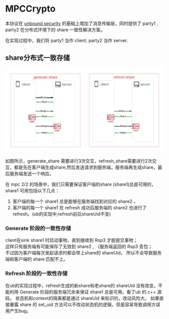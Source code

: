 # MPCCrypto

本协议在 [unbound security](https://github.com/unboundsecurity/blockchain-crypto-mpc) 的基础上增加了消息传输层，同时提供了
party1 , party2 在分布式环境下的 share 一致性解决方案。

在实现过程中，我们将 party1 当作 client, party2 当作 server.

## share分布式一致存储

![share_mpc](./assets/mpc_share.png)

如图所示，generate_share 需要进行3次交互，refresh_share需要进行2次交互，都是先在客户端生成share,然后发送请求到服务端，服务端再生成share，最后服务端发送一个响应。

在 mpc 2/2 的场景中，我们只需要保证客户端的share (share1)总是可用的，share1 可用包括以下几点：

1. 客户端的每一个 share1 总是能够在服务端找到对应的 share2 。
2. 客户端的每一个 share1 在 refresh 成功后服务端的 share2 也进行了 refresh。(ub的实现中,refresh前后shareUid不变)


### Generate 阶段的一致性存储

client在sink share1 时启动事物，直到接收到 Rsp3 才能提交事物；    \
这样只有服务端有可能保存了无效到 share2 , （服务端返回的 Rsp3 丢包；  \
不过因为客户端每次发起请求时都会带上share的 shareUid， 所以不会导致服务端和客户端的 share 匹配不上。

### Refresh 阶段的一致性存储

在ub的实现过程中，refresh生成的新share和老share的 shareUid 没有改变。不能利用 Generate 阶段的服务端冗余来保证 share1
总是可用。看了ub 的 c++ 源码， 状态机和context的隔离都是通过 shareUid 来标识的，改动风险大。
如果直接暴露 share 的 set_uid 方法可以不改动状态机的逻辑，但是容易导致调用方误用产生bug。

